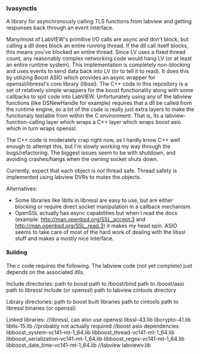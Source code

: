 ### lvasynctls
A library for asynchronously calling TLS functions from labview and getting responses back through an event interface.

Many/most of LabVIEW's primitive I/O calls are async and don't block, but calling a dll does block an entire running thread. If the dll call itself blocks, this means you've blocked an entire thread. Since LV uses a fixed thread count, any reasonably complex networking code would hang LV (or at least an entire runtime system). This implementation is completely non-blocking and uses events to send data back into LV (or to tell it to read). It does this by utilizing Boost ASIO which provides an async wrapper for openssl/libressl's core library (libssl). The C++ code in this repository is a set of relatively simple wrappers for the boost functionality along with some callbacks to spit code into LabVIEW. Unfortunately using any of the labview functions (like DSNewHandle for example) requires that a dll be called from the runtime engine, so a lot of the code is really just extra layers to make the functionaly testable from within the C environment. That is, its a labview-function-calling layer which wraps a C++ layer which wraps boost asio which in turn wraps openssl.

The C++ code is moderately crap right now, as I hardly know C++ well enough to attempt this, but I'm slowly working my way through the bugs/refactoring. The biggest issues seem to be with shutdown, and avoiding crashes/hangs when the owning socket shuts down.

Currently, expect that each object is *not* thread safe. Thread safety is implemented using labview DVRs to mutex the objects. 


Alternatives:
* Some libraries like libtls in libressl are easy to use, but are either blocking or require direct socket manipulation in a callback mechanism.
* OpenSSL actually has async capabilities but when I read the docs (example: http://man.openbsd.org/SSL_accept.3 and http://man.openbsd.org/SSL_read.3) it makes my head spin.
ASIO seems to take care of most of the hard work of dealing with the libssl stuff and makes a mostly nice interface.


#### Building
The c code requires the following. The labview code (not yet complete) just depends on the associated dlls.

Include directories:
path to boost
path to /boost/bind
path to /boost/asio
path to libressl include (or openssl)
path to labview cintools directory

Library directories:
path to boost built libraries
path to cintools
path to libressl binaries (or openssl)

Linked libraries:
//libressl, can also use openssl
libssl-43.lib
libcrypto-41.lib
libtls-15.lib //probably not actually required
//boost asio dependencies
libboost_system-vc141-mt-1_64.lib
libboost_thread-vc141-mt-1_64.lib
libboost_serialization-vc141-mt-1_64.lib
libboost_regex-vc141-mt-1_64.lib
libboost_date_time-vc141-mt-1_64.lib
//labview
labviewv.lib
